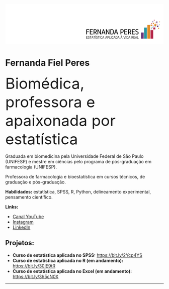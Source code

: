 <p align="center">
  <img src="Banner2.png" >
</p>

# Fernanda Fiel Peres
<font size = "10">Biomédica, professora e apaixonada por estatística</font>
<br><br>
Graduada em biomedicina pela Universidade Federal de São Paulo (UNIFESP) e mestre em ciências pelo programa de pós-graduação em farmacologia (UNIFESP).

Professora de farmacologia e bioestatística em cursos técnicos, de graduação e pós-graduação.

**Habilidades:** estatística, SPSS, R, Python, delineamento experimental, pensamento científico.

**Links:**
* [Canal YouTube](http://youtube.com/c/FernandaPeres)
* [Instagram](https://instagram.com/estatisticaaplicada)
* [LinkedIn](https://www.linkedin.com/in/fernandafielperes)


## Projetos:

* **Curso de estatística aplicada no SPSS:** https://bit.ly/2Ycp4YS
* **Curso de estatística aplicada no R (em andamento):** https://bit.ly/30lE9tR
* **Curso de estatística aplicada no Excel (em andamento):** https://bit.ly/3h5cN0X

---




